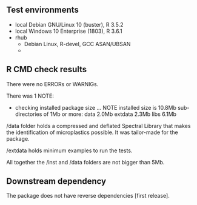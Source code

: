 ## Test environments
* local Debian GNU/Linux 10 (buster), R 3.5.2
* local Windows 10 Enterprise (1803), R 3.6.1
* rhub
    * Debian Linux, R-devel, GCC ASAN/UBSAN
    *

## R CMD check results
There were no ERRORs or WARNIGs.

There was 1 NOTE:

* checking installed package size ... NOTE
    installed size is 10.8Mb
    sub-directories of 1Mb or more:
      data      2.0Mb
      extdata   2.3Mb
      libs      6.1Mb

/data folder holds a compressed and deflated Spectral Library that makes the identification of microplastics possible. It was tailor-made for the package.

/extdata holds minimum examples to run the tests.

All together the /inst and /data folders are not bigger than 5Mb.

## Downstream dependency
The package does not have reverse dependencies [first release].
